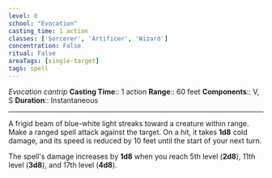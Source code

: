 ```yaml
---
level: 0
school: "Evocation"
casting_time: 1 action
classes: ['Sorcerer', 'Artificer', 'Wizard']
concentration: False
ritual: False
areaTags: [single-target]
tags: spell
---
```


_Evocation cantrip_
**Casting Time**:: 1 action
**Range**:: 60 feet
**Components**:: V, S
**Duration**:: Instantaneous

---

A frigid beam of blue-white light streaks toward a creature within range. Make a ranged spell attack against the target. On a hit, it takes **1d8** cold damage, and its speed is reduced by 10 feet until the start of your next turn.

The spell's damage increases by **1d8** when you reach 5th level (**2d8**), 11th level (**3d8**), and 17th level (**4d8**).




